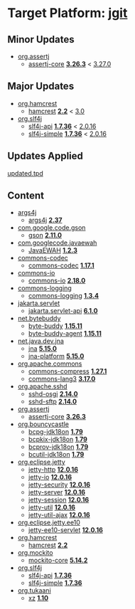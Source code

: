 # Target Platform: [jgit](https://raw.githubusercontent.com/eclipse-jgit/jgit/master/org.eclipse.jgit.packaging/org.eclipse.jgit.target/maven/dependencies.tpd)

## Minor Updates
 - [org.assertj](https://repo1.maven.org/maven2/org/assertj/)
    - [assertj-core](https://repo1.maven.org/maven2/org/assertj/assertj-core/) **[3.26.3](https://repo1.maven.org/maven2/org/assertj/assertj-core/3.26.3)** < [3.27.0](https://repo1.maven.org/maven2/org/assertj/assertj-core/3.27.0/)

## Major Updates
 - [org.hamcrest](https://repo1.maven.org/maven2/org/hamcrest/)
    - [hamcrest](https://repo1.maven.org/maven2/org/hamcrest/hamcrest/) **[2.2](https://repo1.maven.org/maven2/org/hamcrest/hamcrest/2.2)** < [3.0](https://repo1.maven.org/maven2/org/hamcrest/hamcrest/3.0/)
 - [org.slf4j](https://repo1.maven.org/maven2/org/slf4j/)
    - [slf4j-api](https://repo1.maven.org/maven2/org/slf4j/slf4j-api/) **[1.7.36](https://repo1.maven.org/maven2/org/slf4j/slf4j-api/1.7.36)** < [2.0.16](https://repo1.maven.org/maven2/org/slf4j/slf4j-api/2.0.16/)
    - [slf4j-simple](https://repo1.maven.org/maven2/org/slf4j/slf4j-simple/) **[1.7.36](https://repo1.maven.org/maven2/org/slf4j/slf4j-simple/1.7.36)** < [2.0.16](https://repo1.maven.org/maven2/org/slf4j/slf4j-simple/2.0.16/)

## Updates Applied
[updated.tpd](updated.tpd)

## Content
 - [args4j](https://repo1.maven.org/maven2/args4j/)
    - [args4j](https://repo1.maven.org/maven2/args4j/args4j/) **[2.37](https://repo1.maven.org/maven2/args4j/args4j/2.37)**
 - [com.google.code.gson](https://repo1.maven.org/maven2/com/google/code/gson/)
    - [gson](https://repo1.maven.org/maven2/com/google/code/gson/gson/) **[2.11.0](https://repo1.maven.org/maven2/com/google/code/gson/gson/2.11.0)**
 - [com.googlecode.javaewah](https://repo1.maven.org/maven2/com/googlecode/javaewah/)
    - [JavaEWAH](https://repo1.maven.org/maven2/com/googlecode/javaewah/JavaEWAH/) **[1.2.3](https://repo1.maven.org/maven2/com/googlecode/javaewah/JavaEWAH/1.2.3)**
 - [commons-codec](https://repo1.maven.org/maven2/commons-codec/)
    - [commons-codec](https://repo1.maven.org/maven2/commons-codec/commons-codec/) **[1.17.1](https://repo1.maven.org/maven2/commons-codec/commons-codec/1.17.1)**
 - [commons-io](https://repo1.maven.org/maven2/commons-io/)
    - [commons-io](https://repo1.maven.org/maven2/commons-io/commons-io/) **[2.18.0](https://repo1.maven.org/maven2/commons-io/commons-io/2.18.0)**
 - [commons-logging](https://repo1.maven.org/maven2/commons-logging/)
    - [commons-logging](https://repo1.maven.org/maven2/commons-logging/commons-logging/) **[1.3.4](https://repo1.maven.org/maven2/commons-logging/commons-logging/1.3.4)**
 - [jakarta.servlet](https://repo1.maven.org/maven2/jakarta/servlet/)
    - [jakarta.servlet-api](https://repo1.maven.org/maven2/jakarta/servlet/jakarta.servlet-api/) **[6.1.0](https://repo1.maven.org/maven2/jakarta/servlet/jakarta.servlet-api/6.1.0)**
 - [net.bytebuddy](https://repo1.maven.org/maven2/net/bytebuddy/)
    - [byte-buddy](https://repo1.maven.org/maven2/net/bytebuddy/byte-buddy/) **[1.15.11](https://repo1.maven.org/maven2/net/bytebuddy/byte-buddy/1.15.11)**
    - [byte-buddy-agent](https://repo1.maven.org/maven2/net/bytebuddy/byte-buddy-agent/) **[1.15.11](https://repo1.maven.org/maven2/net/bytebuddy/byte-buddy-agent/1.15.11)**
 - [net.java.dev.jna](https://repo1.maven.org/maven2/net/java/dev/jna/)
    - [jna](https://repo1.maven.org/maven2/net/java/dev/jna/jna/) **[5.15.0](https://repo1.maven.org/maven2/net/java/dev/jna/jna/5.15.0)**
    - [jna-platform](https://repo1.maven.org/maven2/net/java/dev/jna/jna-platform/) **[5.15.0](https://repo1.maven.org/maven2/net/java/dev/jna/jna-platform/5.15.0)**
 - [org.apache.commons](https://repo1.maven.org/maven2/org/apache/commons/)
    - [commons-compress](https://repo1.maven.org/maven2/org/apache/commons/commons-compress/) **[1.27.1](https://repo1.maven.org/maven2/org/apache/commons/commons-compress/1.27.1)**
    - [commons-lang3](https://repo1.maven.org/maven2/org/apache/commons/commons-lang3/) **[3.17.0](https://repo1.maven.org/maven2/org/apache/commons/commons-lang3/3.17.0)**
 - [org.apache.sshd](https://repo1.maven.org/maven2/org/apache/sshd/)
    - [sshd-osgi](https://repo1.maven.org/maven2/org/apache/sshd/sshd-osgi/) **[2.14.0](https://repo1.maven.org/maven2/org/apache/sshd/sshd-osgi/2.14.0)**
    - [sshd-sftp](https://repo1.maven.org/maven2/org/apache/sshd/sshd-sftp/) **[2.14.0](https://repo1.maven.org/maven2/org/apache/sshd/sshd-sftp/2.14.0)**
 - [org.assertj](https://repo1.maven.org/maven2/org/assertj/)
    - [assertj-core](https://repo1.maven.org/maven2/org/assertj/assertj-core/) **[3.26.3](https://repo1.maven.org/maven2/org/assertj/assertj-core/3.26.3)**
 - [org.bouncycastle](https://repo1.maven.org/maven2/org/bouncycastle/)
    - [bcpg-jdk18on](https://repo1.maven.org/maven2/org/bouncycastle/bcpg-jdk18on/) **[1.79](https://repo1.maven.org/maven2/org/bouncycastle/bcpg-jdk18on/1.79)**
    - [bcpkix-jdk18on](https://repo1.maven.org/maven2/org/bouncycastle/bcpkix-jdk18on/) **[1.79](https://repo1.maven.org/maven2/org/bouncycastle/bcpkix-jdk18on/1.79)**
    - [bcprov-jdk18on](https://repo1.maven.org/maven2/org/bouncycastle/bcprov-jdk18on/) **[1.79](https://repo1.maven.org/maven2/org/bouncycastle/bcprov-jdk18on/1.79)**
    - [bcutil-jdk18on](https://repo1.maven.org/maven2/org/bouncycastle/bcutil-jdk18on/) **[1.79](https://repo1.maven.org/maven2/org/bouncycastle/bcutil-jdk18on/1.79)**
 - [org.eclipse.jetty](https://repo1.maven.org/maven2/org/eclipse/jetty/)
    - [jetty-http](https://repo1.maven.org/maven2/org/eclipse/jetty/jetty-http/) **[12.0.16](https://repo1.maven.org/maven2/org/eclipse/jetty/jetty-http/12.0.16)**
    - [jetty-io](https://repo1.maven.org/maven2/org/eclipse/jetty/jetty-io/) **[12.0.16](https://repo1.maven.org/maven2/org/eclipse/jetty/jetty-io/12.0.16)**
    - [jetty-security](https://repo1.maven.org/maven2/org/eclipse/jetty/jetty-security/) **[12.0.16](https://repo1.maven.org/maven2/org/eclipse/jetty/jetty-security/12.0.16)**
    - [jetty-server](https://repo1.maven.org/maven2/org/eclipse/jetty/jetty-server/) **[12.0.16](https://repo1.maven.org/maven2/org/eclipse/jetty/jetty-server/12.0.16)**
    - [jetty-session](https://repo1.maven.org/maven2/org/eclipse/jetty/jetty-session/) **[12.0.16](https://repo1.maven.org/maven2/org/eclipse/jetty/jetty-session/12.0.16)**
    - [jetty-util](https://repo1.maven.org/maven2/org/eclipse/jetty/jetty-util/) **[12.0.16](https://repo1.maven.org/maven2/org/eclipse/jetty/jetty-util/12.0.16)**
    - [jetty-util-ajax](https://repo1.maven.org/maven2/org/eclipse/jetty/jetty-util-ajax/) **[12.0.16](https://repo1.maven.org/maven2/org/eclipse/jetty/jetty-util-ajax/12.0.16)**
 - [org.eclipse.jetty.ee10](https://repo1.maven.org/maven2/org/eclipse/jetty/ee10/)
    - [jetty-ee10-servlet](https://repo1.maven.org/maven2/org/eclipse/jetty/ee10/jetty-ee10-servlet/) **[12.0.16](https://repo1.maven.org/maven2/org/eclipse/jetty/ee10/jetty-ee10-servlet/12.0.16)**
 - [org.hamcrest](https://repo1.maven.org/maven2/org/hamcrest/)
    - [hamcrest](https://repo1.maven.org/maven2/org/hamcrest/hamcrest/) **[2.2](https://repo1.maven.org/maven2/org/hamcrest/hamcrest/2.2)**
 - [org.mockito](https://repo1.maven.org/maven2/org/mockito/)
    - [mockito-core](https://repo1.maven.org/maven2/org/mockito/mockito-core/) **[5.14.2](https://repo1.maven.org/maven2/org/mockito/mockito-core/5.14.2)**
 - [org.slf4j](https://repo1.maven.org/maven2/org/slf4j/)
    - [slf4j-api](https://repo1.maven.org/maven2/org/slf4j/slf4j-api/) **[1.7.36](https://repo1.maven.org/maven2/org/slf4j/slf4j-api/1.7.36)**
    - [slf4j-simple](https://repo1.maven.org/maven2/org/slf4j/slf4j-simple/) **[1.7.36](https://repo1.maven.org/maven2/org/slf4j/slf4j-simple/1.7.36)**
 - [org.tukaani](https://repo1.maven.org/maven2/org/tukaani/)
    - [xz](https://repo1.maven.org/maven2/org/tukaani/xz/) **[1.10](https://repo1.maven.org/maven2/org/tukaani/xz/1.10)**

